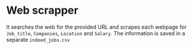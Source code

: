 # Web scrapper

It searches the web for the provided URL and scrapes each webpage for `Job_title`, `Companies`, `Location` and `Salary`. The information is saved in a separate `indeed_jobs.csv`